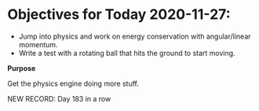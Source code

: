 # Objectives for Today 2020-11-27:

- Jump into physics and work on energy conservation with angular/linear momentum.
- Write a test with a rotating ball that hits the ground to start moving.

**Purpose**

Get the physics engine doing more stuff.

NEW RECORD: Day 183 in a row
